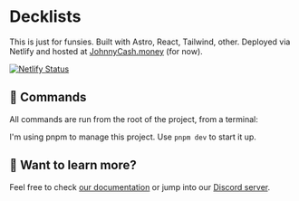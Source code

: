 # Decklists

This is just for funsies.  Built with Astro, React, Tailwind, other.  Deployed via Netlify and hosted at [JohnnyCash.money](https://johnnycash.money) (for now).

[![Netlify Status](https://api.netlify.com/api/v1/badges/28b65dd7-5028-4e60-90ba-0efe0cc31e2c/deploy-status)](https://app.netlify.com/projects/decklists/deploys)

## 🧞 Commands

All commands are run from the root of the project, from a terminal:

I'm using pnpm to manage this project.  Use `pnpm dev` to start it up.

## 👀 Want to learn more?

Feel free to check [our documentation](https://docs.astro.build) or jump into our [Discord server](https://astro.build/chat).
